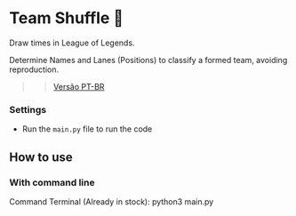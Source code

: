 # Team Shuffle 👥

Draw times in League of Legends.

Determine Names and Lanes (Positions) to classify a formed team, avoiding reproduction.

>> [Versão PT-BR](README_ptbr.md)

### Settings

- Run the `main.py` file to run the code

## How to use

### With command line

Command Terminal (Already in stock): python3 main.py
